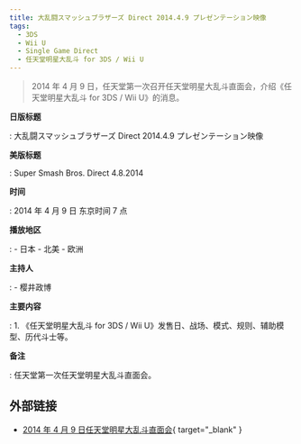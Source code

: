 ```yaml
---
title: 大乱闘スマッシュブラザーズ Direct 2014.4.9 プレゼンテーション映像
tags:
  - 3DS
  - Wii U
  - Single Game Direct
  - 任天堂明星大乱斗 for 3DS / Wii U
---
```


> 2014 年 4 月 9 日，任天堂第一次召开任天堂明星大乱斗直面会，介绍《任天堂明星大乱斗 for 3DS / Wii U》的消息。

**日版标题**

:   大乱闘スマッシュブラザーズ Direct 2014.4.9 プレゼンテーション映像

**美版标题**

:   Super Smash Bros. Direct 4.8.2014

**时间**

:   2014 年 4 月 9 日 东京时间 7 点

**播放地区**

:   - 日本
	- 北美
	- 欧洲

**主持人**

:   - 樱井政博

**主要内容**

:   1. 《任天堂明星大乱斗 for 3DS / Wii U》发售日、战场、模式、规则、辅助模型、历代斗士等。

**备注**

:   任天堂第一次任天堂明星大乱斗直面会。

## 外部链接

- [2014 年 4 月 9 日任天堂明星大乱斗直面会](https://www.bilibili.com/video/BV1DJ411p7ta/){ target="_blank" }
